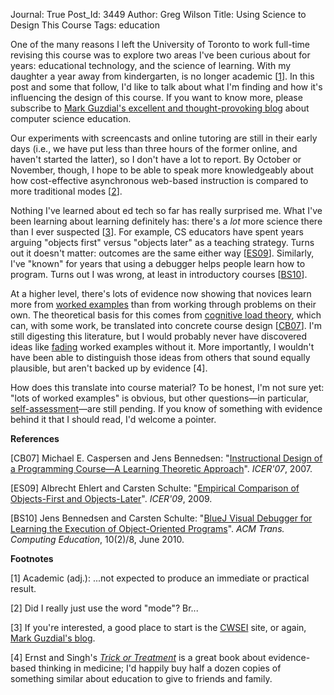 Journal: True
Post_Id: 3449
Author: Greg Wilson
Title: Using Science to Design This Course
Tags: education

<p>One of the many reasons I left the University of Toronto to work full-time revising this course was to explore two areas I've been curious about for years: educational technology, and the science of learning. With my daughter a year away from kindergarten, is no longer academic [<a href="#1">1</a>]. In this post and some that follow, I'd like to talk about what I'm finding and how it's influencing the design of this course. If you want to know more, please subscribe to <a href="http://computinged.wordpress.com/">Mark Guzdial's excellent and thought-provoking blog</a> about computer science education.</p>
<p>Our experiments with screencasts and online tutoring are still in their early days (i.e., we have put less than three hours of the former online, and haven't started the latter), so I don't have a lot to report. By October or November, though, I hope to be able to speak more knowledgeably about how cost-effective asynchronous web-based instruction is compared to more traditional modes [<a href="#2">2</a>].</p>
<p>Nothing I've learned about ed tech so far has really surprised me. What I've been learning about learning definitely has: there's a <em>lot</em> more science there than I ever suspected [<a href="#3">3</a>]. For example, CS educators have spent years arguing "objects first" versus "objects later" as a teaching strategy. Turns out it doesn't matter: outcomes are the same either way [<a href="#ES09">ES09</a>]. Similarly, I've "known" for years that using a debugger helps people learn how to program. Turns out I was wrong, at least in introductory courses [<a href="#BS10">BS10</a>].</p>
<p>At a higher level, there's lots of evidence now showing that novices learn more from <a href="http://en.wikipedia.org/wiki/Worked-example_effect">worked examples</a> than from working through problems on their own. The theoretical basis for this comes from <a href="http://en.wikipedia.org/wiki/Cognitive_load">cognitive load theory</a>, which can, with some work, be translated into concrete course design [<a href="#CB07">CB07</a>]. I'm still digesting this literature, but I would probably never have discovered ideas like <a href="http://en.wikipedia.org/wiki/Applied_behavior_analysis#Fading">fading</a> worked examples without it. More importantly, I wouldn't have been able to distinguish those ideas from others that sound equally plausible, but aren't backed up by evidence [<a name="#4">4</a>].</p>
<p>How does this translate into course material? To be honest, I'm not sure yet: "lots of worked examples" is obvious, but other questions&mdash;in particular, <a href="|filename|2010-06-16-a-voice-from-the-back-of-the-room.md">self-assessment</a>&mdash;are still pending. If you know of something with evidence behind it that I should read, I'd welcome a pointer.</p>
<p><strong>References</strong></p>
<p>[<a name="CB07">CB07</a>] Michael E. Caspersen and Jens Bennedsen: "<a href="http://doi.acm.org/10.1145/1288580.1288595">Instructional Design of a Programming Course&mdash;A Learning Theoretic Approach</a>". <em>ICER'07</em>, 2007.</p>
<p>[<a name="ES09">ES09</a>] Albrecht Ehlert and Carsten Schulte: "<a href="http://doi.acm.org/10.1145/1584322.1584326">Empirical Comparison of Objects-First and Objects-Later</a>". <em>ICER'09</em>, 2009.</p>
<p>[<a name="BS10">BS10</a>] Jens Bennedsen and Carsten Schulte: "<a href="http://doi.acm.org/10.1145/1789934.1789938">BlueJ Visual Debugger for Learning the Execution of Object-Oriented Programs</a>". <em>ACM Trans. Computing Education</em>, 10(2)/8, June 2010.</p>
<p><strong>Footnotes</strong></p>
<p>[<a name="1">1</a>] Academic (adj.): ...not expected to produce an immediate or  practical result.</p>
<p>[<a name="2">2</a>] Did I really just use the word "mode"? Br...</p>
<p>[<a name="3">3</a>] If you're interested, a good place to start is the <a href="http://www.cwsei.ubc.ca/">CWSEI</a> site, or again, <a href="http://computinged.wordpress.com/">Mark Guzdial's blog</a>.</p>
<p>[<a name="4">4</a>] Ernst and Singh's <a href="http://www.amazon.com/Trick-Treatment-Undeniable-Alternative-Medicine/dp/0393337782"><em>Trick or Treatment</em></a> is a great book about evidence-based thinking in medicine; I'd happily buy half a dozen copies of something similar about education to give to friends and family.</p>
